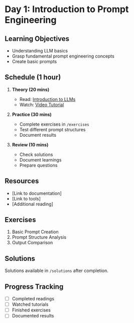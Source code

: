 # Day 1: Introduction to Prompt Engineering

## Learning Objectives
- Understanding LLM basics
- Grasp fundamental prompt engineering concepts
- Create basic prompts

## Schedule (1 hour)
1. **Theory (20 mins)**
   - Read: [Introduction to LLMs](link)
   - Watch: [Video Tutorial](link)

2. **Practice (30 mins)**
   - Complete exercises in `/exercises`
   - Test different prompt structures
   - Document results

3. **Review (10 mins)**
   - Check solutions
   - Document learnings
   - Prepare questions

## Resources
- [Link to documentation]
- [Link to tools]
- [Additional reading]

## Exercises
1. Basic Prompt Creation
2. Prompt Structure Analysis
3. Output Comparison

## Solutions
Solutions available in `/solutions` after completion.

## Progress Tracking
- [ ] Completed readings
- [ ] Watched tutorials
- [ ] Finished exercises
- [ ] Documented results
